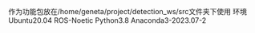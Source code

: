 作为功能包放在/home/geneta/project/detection_ws/src文件夹下使用
环境
Ubuntu20.04
ROS-Noetic
Python3.8
Anaconda3-2023.07-2

